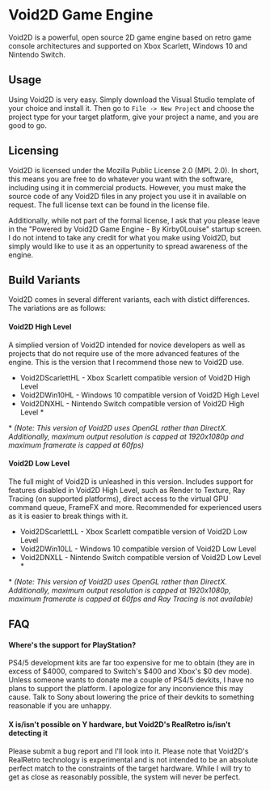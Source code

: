 # Void2D Game Engine


Void2D is a powerful, open source 2D game engine based on retro game console architectures and supported on Xbox Scarlett, Windows 10 and Nintendo Switch.

## Usage

Using Void2D is very easy.  Simply download the Visual Studio template of your choice and install it.  Then go to `File -> New Project` and choose the project type for your target platform, give your project a name, and you are good to go.

## Licensing

Void2D is licensed under the Mozilla Public License 2.0 (MPL 2.0).  In short, this means you are free to do whatever you want with the software, including using it in commercial products.  However, you must make the source code of any Void2D files  in any project you use it in available on request.  The full license text can be found in the license file.

Additionally, while not part of the formal license, I ask that you please leave in the "Powered by Void2D Game Engine - By Kirby0Louise" startup screen.  I do not intend to take any credit for what you make using Void2D, but simply would like to use it as an oppertunity to spread awareness of the engine.

## Build Variants

Void2D comes in several different variants, each with distict differences.  The variations are as follows:

#### Void2D High Level

A simplied version of Void2D intended for novice developers as well as projects that do not require use of the more advanced features of the engine.  This is the version that I recommend those new to Void2D use.

- Void2DScarlettHL - Xbox Scarlett compatible version of Void2D High Level
- Void2DWin10HL - Windows 10 compatible version of Void2D High Level
- Void2DNXHL - Nintendo Switch compatible version of Void2D High Level \*

\* *(Note:  This version of Void2D uses OpenGL rather than DirectX.  Additionally, maximum output resolution is capped at 1920x1080p and maximum framerate is capped at 60fps)*

#### Void2D Low Level

The full might of Void2D is unleashed in this version.  Includes support for features disabled in Void2D High Level, such as Render to Texture, Ray Tracing (on supported platforms), direct access to the virtual GPU command queue, FrameFX and more.  Recommended for experienced users as it is easier to break things with it.

- Void2DScarlettLL - Xbox Scarlett compatible version of Void2D Low Level
- Void2DWin10LL - Windows 10 compatible version of Void2D Low Level
- Void2DNXLL - Nintendo Switch compatible version of Void2D Low Level \*

\* *(Note:  This version of Void2D uses OpenGL rather than DirectX.  Additionally, maximum output resolution is capped at 1920x1080p, maximum framerate is capped at 60fps and Ray Tracing is not available)*


## FAQ

#### Where's the support for PlayStation?

PS4/5 development kits are far too expensive for me to obtain (they are in excess of $4000, compared to Switch's $400 and Xbox's $0 dev mode).  Unless someone wants to donate me a couple of PS4/5 devkits, I have no plans to support the platform.  I apologize for any inconvience this may cause.  Talk to Sony about lowering the price of their devkits to something reasonable if you are unhappy.

#### X is/isn't possible on Y hardware, but Void2D's RealRetro is/isn't detecting it

Please submit a bug report and I'll look into it.  Please note that Void2D's RealRetro technology is experimental and is not intended to be an absolute perfect match to the constraints of the target hardware.  While I will try to get as close as reasonably possible, the system will never be perfect.
